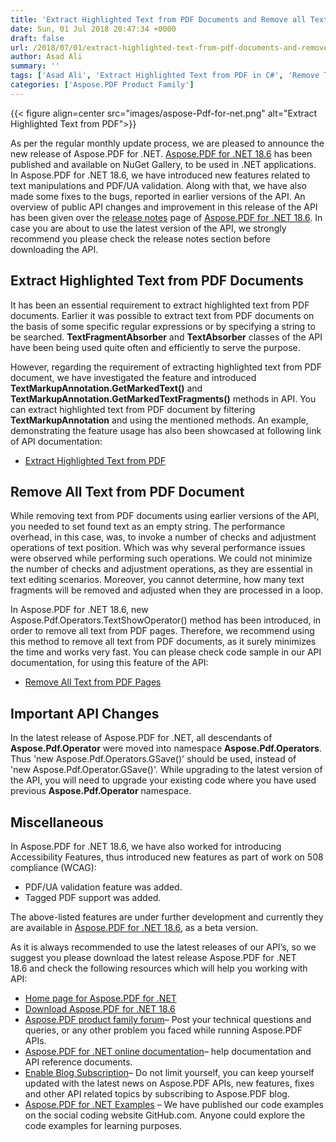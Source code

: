 ```yaml
---
title: 'Extract Highlighted Text from PDF Documents and Remove all Text from PDF Pages'
date: Sun, 01 Jul 2018 20:47:34 +0000
draft: false
url: /2018/07/01/extract-highlighted-text-from-pdf-documents-and-remove-all-text-from-pdf-pages/
author: Asad Ali
summary: ''
tags: ['Asad Ali', 'Extract Highlighted Text from PDF in C#', 'Remove Text from PDF in C#']
categories: ['Aspose.PDF Product Family']
---
```




{{< figure align=center src="images/aspose-Pdf-for-net.png" alt="Extract Highlighted Text from PDF">}}


As per the regular monthly update process, we are pleased to announce the new release of Aspose.PDF for .NET. [Aspose.PDF for .NET 18.6][1] has been published and available on NuGet Gallery, to be used in .NET applications. In Aspose.PDF for .NET 18.6, we have introduced new features related to text manipulations and PDF/UA validation. Along with that, we have also made some fixes to the bugs, reported in earlier versions of the API. An overview of public API changes and improvement in this release of the API has been given over the [release notes][2] page of [Aspose.PDF for .NET 18.6][3]. In case you are about to use the latest version of the API, we strongly recommend you please check the release notes section before downloading the API.

## Extract Highlighted Text from PDF Documents

It has been an essential requirement to extract highlighted text from PDF documents. Earlier it was possible to extract text from PDF documents on the basis of some specific regular expressions or by specifying a string to be searched. **TextFragmentAbsorber** and **TextAbsorber** classes of the API have been being used quite often and efficiently to serve the purpose.

However, regarding the requirement of extracting highlighted text from PDF document, we have investigated the feature and introduced **TextMarkupAnnotation.GetMarkedText()** and **TextMarkupAnnotation.GetMarkedTextFragments()** methods in API. You can extract highlighted text from PDF document by filtering **TextMarkupAnnotation** and using the mentioned methods. An example, demonstrating the feature usage has also been showcased at following link of API documentation:

*   [Extract Highlighted Text from PDF][4]

## Remove All Text from PDF Document

While removing text from PDF documents using earlier versions of the API, you needed to set found text as an empty string. The performance overhead, in this case, was, to invoke a number of checks and adjustment operations of text position. Which was why several performance issues were observed while performing such operations. We could not minimize the number of checks and adjustment operations, as they are essential in text editing scenarios. Moreover, you cannot determine, how many text fragments will be removed and adjusted when they are processed in a loop.

In Aspose.PDF for .NET 18.6, new Aspose.Pdf.Operators.TextShowOperator() method has been introduced, in order to remove all text from PDF pages. Therefore, we recommend using this method to remove all text from PDF documents, as it surely minimizes the time and works very fast. You can please check code sample in our API documentation, for using this feature of the API:

*   [Remove All Text from PDF Pages][5]

## Important API Changes

In the latest release of Aspose.PDF for .NET, all descendants of **Aspose.Pdf.Operator** were moved into namespace **Aspose.Pdf.Operators**. Thus 'new Aspose.Pdf.Operators.GSave()' should be used, instead of 'new Aspose.Pdf.Operator.GSave()'. While upgrading to the latest version of the API, you will need to upgrade your existing code where you have used previous **Aspose.Pdf.Operator** namespace.

## Miscellaneous

In Aspose.PDF for .NET 18.6, we have also worked for introducing Accessibility Features, thus introduced new features as part of work on 508 compliance (WCAG):

*   PDF/UA validation feature was added.
*   Tagged PDF support was added.

The above-listed features are under further development and currently they are available in [Aspose.PDF for .NET 18.6][6], as a beta version.

As it is always recommended to use the latest releases of our API’s, so we suggest you please download the latest release Aspose.PDF for .NET 18.6 and check the following resources which will help you working with API:

*   [Home page for Aspose.PDF for .NET][7]
*   [Download Aspose.PDF for .NET 18.6][8]
*   [Aspose.PDF product family forum][9]– Post your technical questions and queries, or any other problem you faced while running Aspose.PDF APIs.
*   [Aspose.PDF for .NET online documentation][10]– help documentation and API reference documents.
*   [Enable Blog Subscription][11]– Do not limit yourself, you can keep yourself updated with the latest news on Aspose.PDF APIs, new features, fixes and other API related topics by subscribing to Aspose.PDF blog.
*   [Aspose.PDF for .NET Examples][12] – We have published our code examples on the social coding website GitHub.com. Anyone could explore the code examples for learning purposes.




[1]: https://www.nuget.org/packages/Aspose.Pdf/18.6.0
[2]: https://docs.aspose.com/display/pdfnet/Aspose.PDF+for+.NET+18.6+Release+Notes
[3]: https://www.nuget.org/packages/Aspose.Pdf/18.6.0
[4]: https://docs.aspose.com/display/pdfnet/Extract+Text+from+PDF#ExtractTextfromPDF-ExtractHighlightedTextfromPDFDocument
[5]: https://docs.aspose.com/display/pdfnet/Replace+Text+in+a+PDF+Document#ReplaceTextinaPDFDocument-RemoveAllTextfromPDFDocument
[6]: https://www.nuget.org/packages/Aspose.Pdf/18.6.0
[7]: https://products.aspose.com/pdf/net
[8]: https://www.nuget.org/packages/Aspose.Pdf/18.6.0
[9]: https://forums.aspose.com/c/pdf
[10]: https://docs.aspose.com/display/pdfnet/Home
[11]: https://blog.aspose.com/category/aspose-products/aspose-pdf-product-family/
[12]: https://github.com/aspose-pdf/Aspose.PDF-for-.NET




